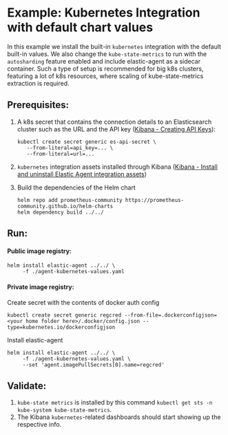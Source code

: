 # Example: Kubernetes Integration with default chart values

In this example we install the built-in `kubernetes` integration with the default built-in values. We also change the `kube-state-metrics` to run with the `autosharding` feature enabled and include elastic-agent as a sidecar container. Such a type of setup is recommended for big k8s clusters, featuring a lot of k8s resources, where scaling of kube-state-metrics extraction is required.

## Prerequisites:
1. A k8s secret that contains the connection details to an Elasticsearch cluster such as the URL and the API key ([Kibana - Creating API Keys](https://www.elastic.co/guide/en/kibana/current/api-keys.html)):
    ```console
    kubectl create secret generic es-api-secret \
       --from-literal=api_key=... \
       --from-literal=url=...
    ```

2. `kubernetes` integration assets installed through Kibana ([Kibana - Install and uninstall Elastic Agent integration assets](https://www.elastic.co/guide/en/fleet/current/install-uninstall-integration-assets.html))

3. Build the dependencies of the Helm chart
    ```console
    helm repo add prometheus-community https://prometheus-community.github.io/helm-charts
    helm dependency build ../../
    ```
## Run:

#### Public image registry:
```console
helm install elastic-agent ../../ \
     -f ./agent-kubernetes-values.yaml
```


#### Private image registry:
Create secret with the contents of docker auth config
```
kubectl create secret generic regcred --from-file=.dockerconfigjson=<your home folder here>/.docker/config.json --type=kubernetes.io/dockerconfigjson
```

Install elastic-agent
```console
helm install elastic-agent ../../ \
     -f ./agent-kubernetes-values.yaml \
     --set 'agent.imagePullSecrets[0].name=regcred'
```

## Validate:

1. `kube-state metrics` is installed by this command `kubectl get sts -n kube-system kube-state-metrics`.
2. The Kibana `kubernetes`-related dashboards should start showing up the respective info.
